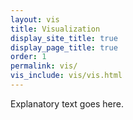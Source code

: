 ```yaml
---
layout: vis
title: Visualization
display_site_title: true
display_page_title: true
order: 1
permalink: vis/
vis_include: vis/vis.html
---
```


Explanatory text goes here.
